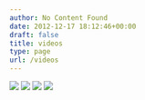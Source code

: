 ```yaml
---
author: No Content Found
date: 2012-12-17 18:12:46+00:00
draft: false
title: videos
type: page
url: /videos
---
```


![](/img.jpg)
![](/img.jpg)
![](/img.jpg)
![](/img.jpg)

